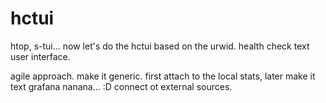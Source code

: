 # hctui
htop, s-tui... now let's do the hctui based on the urwid. health check text user interface. 

agile approach. make it generic. first attach to the local stats, later make it text grafana nanana... :D connect ot external sources.
